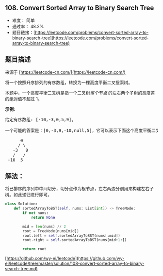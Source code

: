 ## 108. Convert Sorted Array to Binary Search Tree

- 难度： 简单
- 通过率： 48.2%
- 题目链接：[https://leetcode.com/problems/convert-sorted-array-to-binary-search-tree](https://leetcode.com/problems/convert-sorted-array-to-binary-search-tree)


## 题目描述

来源于 [https://leetcode-cn.com/](https://leetcode-cn.com/)

<p>将一个按照升序排列的有序数组，转换为一棵高度平衡二叉搜索树。</p>

<p>本题中，一个高度平衡二叉树是指一个二叉树<em>每个节点&nbsp;</em>的左右两个子树的高度差的绝对值不超过 1。</p>

<p><strong>示例:</strong></p>

<pre>给定有序数组: [-10,-3,0,5,9],

一个可能的答案是：[0,-3,9,-10,null,5]，它可以表示下面这个高度平衡二叉搜索树：

      0
     / \
   -3   9
   /   /
 -10  5
</pre>


## 解法：

将已排序的序列中中间切分，切分点作为根节点，左右两边分别用来构建左右子树。如此递归进行即可。

```python
class Solution:
    def sortedArrayToBST(self, nums: List[int]) -> TreeNode:
        if not nums:
            return None
        
        mid = len(nums) // 2
        root = TreeNode(nums[mid])
        root.left = self.sortedArrayToBST(nums[:mid])
        root.right = self.sortedArrayToBST(nums[mid+1:])
        
        return root
```

[https://github.com/wy-ei/leetcode](https://github.com/wy-ei/leetcode/tree/master/solution/108-convert-sorted-array-to-binary-search-tree.md)